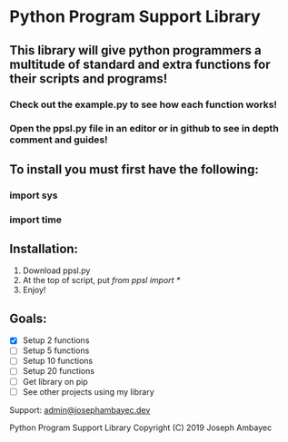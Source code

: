 # Python Program Support Library

## This library will give python programmers a multitude of standard and extra functions for their scripts and programs!

### Check out the example.py to see how each function works!
### Open the ppsl.py file in an editor or in github to see in depth comment and guides!


## To install you must first have the following:
### import sys
### import time

## Installation:

1. Download ppsl.py
2. At the top of script, put _from ppsl import *_
3. Enjoy!


## Goals:
- [X] Setup 2 functions
- [ ] Setup 5 functions
- [ ] Setup 10 functions
- [ ] Setup 20 functions
- [ ] Get library on pip
- [ ] See other projects using my library

Support: admin@josephambayec.dev


















Python Program Support Library Copyright (C) 2019 Joseph Ambayec
